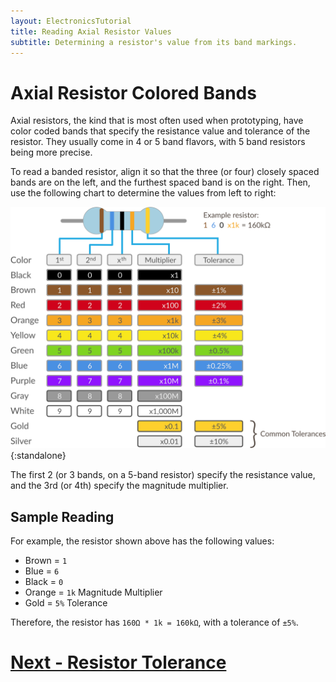 ```yaml
---
layout: ElectronicsTutorial
title: Reading Axial Resistor Values
subtitle: Determining a resistor's value from its band markings.
---
```


# Axial Resistor Colored Bands

Axial resistors, the kind that is most often used when prototyping, have color coded bands that specify the resistance value and tolerance of the resistor. They usually come in 4 or 5 band flavors, with 5 band resistors being more precise.

To read a banded resistor, align it so that the three (or four) closely spaced bands are on the left, and the furthest spaced band is on the right. Then, use the following chart to determine the values from left to right:

![4-band resistor color chart](/Common_Files/Reading_Axial_Resistors.svg){:standalone}

The first 2 (or 3 bands, on a 5-band resistor) specify the resistance value, and the 3rd (or 4th) specify the magnitude multiplier. 

## Sample Reading

For example, the resistor shown above has the following values:

* Brown = `1`
* Blue = `6`
* Black = `0`
* Orange = `1k` Magnitude Multiplier
* Gold = `5%` Tolerance

Therefore, the resistor has `160Ω * 1k = 160kΩ`, with a tolerance of `±5%`.


# [Next - Resistor Tolerance](../Resistor_Tolerance)